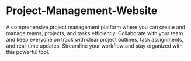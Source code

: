 # Project-Management-Website
A comprehensive project management platform where you can create and manage teams, projects, and tasks efficiently. Collaborate with your team and keep everyone on track with clear project outlines, task assignments, and real-time updates. Streamline your workflow and stay organized with this powerful tool.
